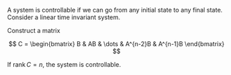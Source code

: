 A system is controllable if we can go from any initial state to any final state. Consider a linear time invariant system. 

Construct a  matrix

$$
C = \begin{bmatrix} B & AB & \dots & A^{n-2}B & A^{n-1}B \end{bmatrix}
$$

If $\operatorname{rank} C = n$, the system is controllable.